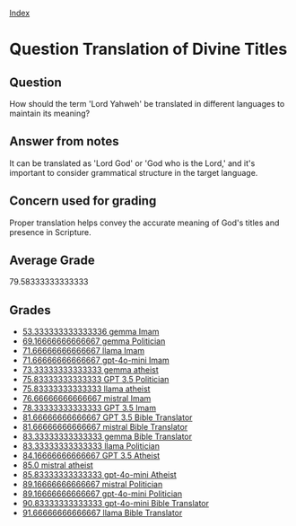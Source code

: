 
[Index](../../index.md)
# Question Translation of Divine Titles
## Question
How should the term 'Lord Yahweh' be translated in different languages to maintain its meaning?

## Answer from notes
It can be translated as 'Lord God' or 'God who is the Lord,' and it's important to consider grammatical structure in the target language.

## Concern used for grading
Proper translation helps convey the accurate meaning of God's titles and presence in Scripture.

## Average Grade
79.58333333333333

## Grades
 * [53.333333333333336 gemma Imam](../answers/gemma_Imam/Translation_of_Divine_Titles.md)
 * [69.16666666666667 gemma Politician](../answers/gemma_Politician/Translation_of_Divine_Titles.md)
 * [71.66666666666667 llama Imam](../answers/llama_Imam/Translation_of_Divine_Titles.md)
 * [71.66666666666667 gpt-4o-mini Imam](../answers/gpt-4o-mini_Imam/Translation_of_Divine_Titles.md)
 * [73.33333333333333 gemma atheist](../answers/gemma_atheist/Translation_of_Divine_Titles.md)
 * [75.83333333333333 GPT 3.5 Politician](../answers/GPT_3.5_Politician/Translation_of_Divine_Titles.md)
 * [75.83333333333333 llama atheist](../answers/llama_atheist/Translation_of_Divine_Titles.md)
 * [76.66666666666667 mistral Imam](../answers/mistral_Imam/Translation_of_Divine_Titles.md)
 * [78.33333333333333 GPT 3.5 Imam](../answers/GPT_3.5_Imam/Translation_of_Divine_Titles.md)
 * [81.66666666666667 GPT 3.5 Bible Translator](../answers/GPT_3.5_Bible_Translator/Translation_of_Divine_Titles.md)
 * [81.66666666666667 mistral Bible Translator](../answers/mistral_Bible_Translator/Translation_of_Divine_Titles.md)
 * [83.33333333333333 gemma Bible Translator](../answers/gemma_Bible_Translator/Translation_of_Divine_Titles.md)
 * [83.33333333333333 llama Politician](../answers/llama_Politician/Translation_of_Divine_Titles.md)
 * [84.16666666666667 GPT 3.5 Atheist](../answers/GPT_3.5_Atheist/Translation_of_Divine_Titles.md)
 * [85.0 mistral atheist](../answers/mistral_atheist/Translation_of_Divine_Titles.md)
 * [85.83333333333333 gpt-4o-mini Atheist](../answers/gpt-4o-mini_Atheist/Translation_of_Divine_Titles.md)
 * [89.16666666666667 mistral Politician](../answers/mistral_Politician/Translation_of_Divine_Titles.md)
 * [89.16666666666667 gpt-4o-mini Politician](../answers/gpt-4o-mini_Politician/Translation_of_Divine_Titles.md)
 * [90.83333333333333 gpt-4o-mini Bible Translator](../answers/gpt-4o-mini_Bible_Translator/Translation_of_Divine_Titles.md)
 * [91.66666666666667 llama Bible Translator](../answers/llama_Bible_Translator/Translation_of_Divine_Titles.md)
